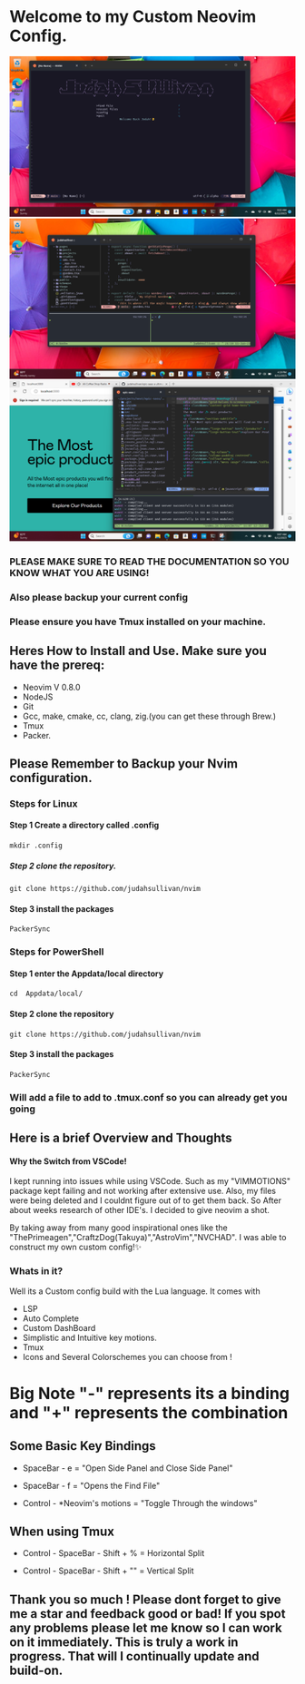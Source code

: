 # Welcome to my Custom Neovim Config.
 
![ Main Screen with DashBoard ](/assets/neovimdashboard.png)
![Neovim ](/assets/neovim.png)
![Neovim In Action](/assets/neoviminaction.png)



### PLEASE MAKE SURE TO READ THE DOCUMENTATION SO YOU KNOW WHAT YOU ARE USING! 
### Also please backup your current config
### Please ensure you have Tmux installed on your machine. 



## Heres How to Install and Use. Make sure you have the prereq: 

- Neovim V 0.8.0
- NodeJS
- Git
- Gcc, make, cmake, cc, clang, zig.(you can get these through Brew.)
- Tmux
- Packer.

## Please Remember to Backup your Nvim configuration. 

### Steps for Linux


#### Step 1 Create a directory called .config 

```
mkdir .config 

```
##### Step 2 clone the repository.

```
git clone https://github.com/judahsullivan/nvim
```
#### Step 3 install the packages

```
PackerSync

```

### Steps for PowerShell 

#### Step 1 enter the Appdata/local directory
```
cd  Appdata/local/

```

#### Step 2 clone the repository 

```
git clone https://github.com/judahsullivan/nvim

```
#### Step 3 install the packages
```
PackerSync

```



### Will add a file to add to .tmux.conf so you can already get you going


## Here is a brief Overview and Thoughts 

####  Why the Switch from VSCode! 


 I kept running into issues while using VSCode. Such as my "VIMMOTIONS"  
package kept failing and not working after extensive use. Also, my files were 
being deleted and I couldnt figure out of to get them back. So After about weeks research
of other IDE's. I decided to give neovim a shot.
 

 By taking away from many good inspirational ones like the "ThePrimeagen","CraftzDog(Takuya)","AstroVim","NVCHAD". 
I was able to construct my own custom config!✨




### Whats in it? 

Well its a Custom config build with the Lua language. 
It comes with 
- LSP
- Auto Complete
- Custom DashBoard 
- Simplistic and Intuitive key motions. 
- Tmux 
- Icons and Several Colorschemes you can choose from !

# Big Note "-" represents its a binding and "+" represents the combination


## Some Basic Key Bindings  


- SpaceBar - e = "Open Side Panel and Close Side Panel"

- SpaceBar - f = "Opens the Find File"

- Control - *Neovim's motions = "Toggle Through the windows"

## When using Tmux


- Control - SpaceBar - Shift + %  = Horizontal Split

- Control - SpaceBar - Shift + ""  = Vertical Split 



## Thank you so much ! Please dont forget to give me a star and feedback good or bad! If you spot any problems please let me know so I can work on it immediately. This is truly a work in progress. That will I continually update and build-on.
